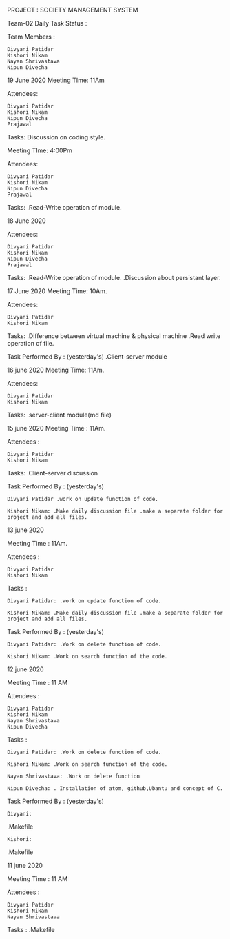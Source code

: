 PROJECT : SOCIETY MANAGEMENT SYSTEM

Team-02 Daily Task Status :

Team Members :

    Divyani Patidar
    Kishori Nikam
    Nayan Shrivastava
    Nipun Divecha

19 June 2020
Meeting TIme: 11Am

Attendees:

    Divyani Patidar
    Kishori Nikam
    Nipun Divecha
    Prajawal

Tasks: Discussion on coding style.

Meeting TIme: 4:00Pm

Attendees:

    Divyani Patidar
    Kishori Nikam
    Nipun Divecha
    Prajawal

Tasks: .Read-Write operation of module.

18 June 2020

Attendees:

    Divyani Patidar
    Kishori Nikam
    Nipun Divecha
    Prajawal

Tasks:
 .Read-Write operation of module.
 .Discussion about persistant layer.

17 June 2020
Meeting Time: 10Am.

Attendees:

    Divyani Patidar
    Kishori Nikam

Tasks:
 .Difference between virtual machine & physical machine .Read write operation of file.

Task Performed By : (yesterday's)
 .Client-server module

16 june 2020 Meeting Time: 11Am.

Attendees:

    Divyani Patidar
    Kishori Nikam

Tasks: .server-client module(md file)

15 june 2020
Meeting Time : 11Am.

Attendees :

    Divyani Patidar
    Kishori Nikam

Tasks: .Client-server discussion

Task Performed By : (yesterday's)

    Divyani Patidar .work on update function of code.

    Kishori Nikam: .Make daily discussion file .make a separate folder for project and add all files.

13 june 2020

Meeting Time : 11Am.

Attendees :

    Divyani Patidar
    Kishori Nikam

Tasks :

    Divyani Patidar: .work on update function of code.

    Kishori Nikam: .Make daily discussion file .make a separate folder for project and add all files.

Task Performed By : (yesterday's)

    Divyani Patidar: .Work on delete function of code.

    Kishori Nikam: .Work on search function of the code.

12 june 2020

Meeting Time : 11 AM

Attendees :

    Divyani Patidar
    Kishori Nikam
    Nayan Shrivastava
    Nipun Divecha

Tasks :

    Divyani Patidar: .Work on delete function of code.

    Kishori Nikam: .Work on search function of the code.

    Nayan Shrivastava: .Work on delete function

    Nipun Divecha: . Installation of atom, github,Ubantu and concept of C.

Task Performed By : (yesterday's)

    Divyani:

.Makefile

    Kishori:

.Makefile

11 june 2020

Meeting Time : 11 AM

Attendees :

    Divyani Patidar
    Kishori Nikam
    Nayan Shrivastava

Tasks : .Makefile
